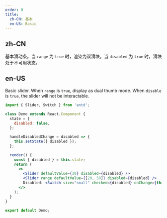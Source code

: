```yaml
---
order: 0
title:
  zh-CN: 基本
  en-US: Basic
---
```


## zh-CN

基本滑动条。当 `range` 为 `true` 时，渲染为双滑块。当 `disabled` 为 `true` 时，滑块处于不可用状态。

## en-US

Basic slider. When `range` is `true`, display as dual thumb mode. When `disable` is `true`, the slider will not be interactable.

```jsx
import { Slider, Switch } from 'antd';

class Demo extends React.Component {
  state = {
    disabled: false,
  };

  handleDisabledChange = disabled => {
    this.setState({ disabled });
  };

  render() {
    const { disabled } = this.state;
    return (
      <>
        <Slider defaultValue={30} disabled={disabled} />
        <Slider range defaultValue={[20, 50]} disabled={disabled} />
        Disabled: <Switch size="small" checked={disabled} onChange={this.handleDisabledChange} />
      </>
    );
  }
}

export default Demo;
```

<style>
.code-box-demo .ant-slider {
  margin-bottom: 16px;
}
</style>
